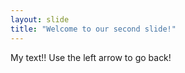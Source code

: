 ```yaml
---
layout: slide
title: "Welcome to our second slide!"
---
```

My text!!
Use the left arrow to go back!
